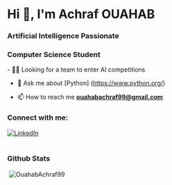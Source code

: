 <h1>Hi 👋, I'm Achraf OUAHAB</h1>
<h3> Artificial Intelligence Passionate </h3>
<h3>Computer Science Student</h3>
- 🧑‍💻 Looking for a team to enter AI competitions

- 💬 Ask me about [Python] (https://www.python.org/) 

- 📫 How to reach me **ouahabachraf99@gmail.com**

<h3 align="left">Connect with me:</h3>
<a href="https://www.linkedin.com/in/achraf-ouahab-249521152/" target="_blank"><img src="https://img.shields.io/badge/LinkedIn-%230077B5.svg?&style=flat-square&logo=linkedin&logoColor=white" alt="LinkedIn"></a>
<br><br>

### Github Stats

<p>&nbsp;<img align="center" src="https://github-readme-stats.vercel.app/api?username=OuahabAchraf99&show_icons=true&locale=en" alt="OuahabAchraf99" /></p>

